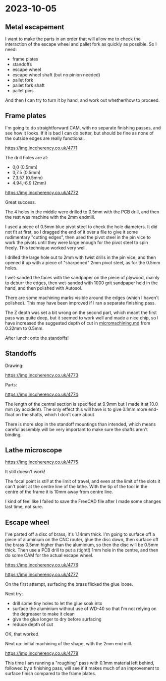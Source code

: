 # 2023-10-05

## Metal escapement

I want to make the parts in an order that will allow me to check the interaction of the escape wheel
and pallet fork as quickly as possible. So I need:

* frame plates
* standoffs
* escape wheel
* escape wheel shaft (but no pinion needed)
* pallet fork
* pallet fork shaft
* pallet pins

And then I can try to turn it by hand, and work out whether/how to proceed.

## Frame plates

I'm going to do straightforward CAM, with no separate finishing passes,
and see how it looks. If it is bad I can do better, but should be fine as
none of the outside edges are really functional.

https://img.incoherency.co.uk/4771

The drill holes are at:

* 0,0 (0.5mm)
* 0,7.5 (0.5mm)
* 7,3.57 (0.5mm)
* 4.94,-6.9 (2mm)

https://img.incoherency.co.uk/4772

Great success.

The 4 holes in the middle were drilled to 0.5mm with the PCB drill, and then the rest
was machine with the 2mm endmill.

I used a piece of 0.5mm blue pivot steel to check the hole diameters. It did not fit at
first, so I dragged the end of it over a file to give it some rudimentary "cutting edges",
then used the pivot steel in the pin vice to work the pivots until they were large enough
for the pivot steel to spin freely. This technique worked very well.

I drilled the large hole out to 2mm with twist drills in the pin vice, and then opened it up
with a piece of "sharpened" 2mm pivot steel, as for the 0.5mm holes.

I wet-sanded the faces with the sandpaper on the piece of plywood, mainly to deburr
the edges, then wet-sanded with 1000 grit sandpaper held in the hand, and then polished with
Autosol.

There are some machining marks visible around the edges (which I haven't polished).
This may have been improved if I ran a separate finishing pass.

The Z depth was set a bit wrong on the second part, which meant the first pass was quite deep,
but it seemed to work well and made a nice chip, so I have increased the suggested depth of
cut in [micromachining.md](micromachining.md) from 0.32mm to 0.5mm.

After lunch: onto the standoffs!

## Standoffs

Drawing:

https://img.incoherency.co.uk/4773

Parts:

https://img.incoherency.co.uk/4774

The length of the central section is specified at 9.9mm but I made it at 10.0 mm (by accident).
The only effect this will have is to give 0.1mm more end-float on the shafts, which I don't care about.

There is more slop in the standoff mountings than intended, which means careful assembly will be
very important to make sure the shafts aren't binding.

## Lathe microscope

https://img.incoherency.co.uk/4775

It still doesn't work!

The focal point is *still* at the limit of travel, and even at the limit of the slots
it can't point at the centre line of the lathe. With the tip of the tool in the centre of
the frame it is 10mm away from centre line.

I kind of feel like I failed to save the FreeCAD file after I made some changes last time, not sure.

## Escape wheel

I've parted off a disc of brass, it's 1.14mm thick. I'm going to surface off a piece of aluminium on the CNC router,
glue the disc down, then surface off the brass 0.5mm higher than the aluminium, so then the disc will be 0.5mm
thick. Then use a PCB drill to put a (tight!) 1mm hole in the centre, and then do some CAM for the actual
escape wheel.

https://img.incoherency.co.uk/4776

https://img.incoherency.co.uk/4777

On the first attempt, surfacing the brass flicked the glue loose.

Next try:

* drill some tiny holes to let the glue soak into
* surface the aluminium without use of WD-40 so that I'm not relying on the degreaser to make it clean
* give the glue longer to dry before surfacing
* reduce depth of cut

OK, that worked.

Next up: initial machining of the shape, with the 2mm end mill.

https://img.incoherency.co.uk/4778

This time I am running a "roughing" pass with 0.1mm material left behind, followed by a finishing pass,
will see if it makes much of an improvement to surface finish compared to the frame plates.
